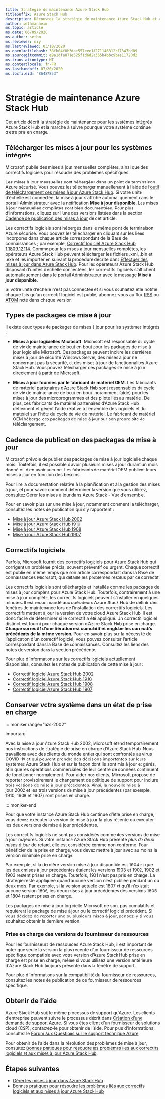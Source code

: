 ```yaml
---
title: Stratégie de maintenance Azure Stack Hub
titleSuffix: Azure Stack Hub
description: Découvrez la stratégie de maintenance Azure Stack Hub et comment conserver un système intégré dans un état de prise en charge.
author: sethmanheim
ms.topic: article
ms.date: 06/09/2020
ms.author: sethm
ms.reviewer: niy
ms.lastreviewed: 03/18/2020
ms.openlocfilehash: 38fb04f0b3dae557eee18271146312c57347bd89
ms.sourcegitcommit: e9a1dfa871e525f1d6d2b355b4bbc9bae11720d2
ms.translationtype: HT
ms.contentlocale: fr-FR
ms.lasthandoff: 07/20/2020
ms.locfileid: "86487853"
---
```

# <a name="azure-stack-hub-servicing-policy"></a>Stratégie de maintenance Azure Stack Hub

Cet article décrit la stratégie de maintenance pour les systèmes intégrés Azure Stack Hub et la marche à suivre pour que votre système continue d’être pris en charge.

## <a name="download-update-packages-for-integrated-systems"></a>Télécharger les mises à jour pour les systèmes intégrés

Microsoft publie des mises à jour mensuelles complètes, ainsi que des correctifs logiciels pour résoudre des problèmes spécifiques.

Les mises à jour mensuelles sont hébergées dans un point de terminaison Azure sécurisé. Vous pouvez les télécharger manuellement à l’aide de l’[outil de téléchargement des mises à jour Azure Stack Hub](https://aka.ms/azurestackupdatedownload). Si votre unité d’échelle est connectée, la mise à jour s’affiche automatiquement dans le portail Administrateur avec la notification **Mise à jour disponible**. Les mises à jour mensuelles complètes sont bien documentées. Pour plus d’informations, cliquez sur l’une des versions listées dans la section [Cadence de publication des mises à jour](#update-package-release-cadence) de cet article.

Les correctifs logiciels sont hébergés dans le même point de terminaison Azure sécurisé. Vous pouvez les télécharger en cliquant sur les liens incorporés dans chaque article correspondant de la Base de connaissances ; par exemple, [Correctif logiciel Azure Stack Hub 1.1809.12.114](https://support.microsoft.com/help/4481548/azure-stack-hotfix-1-1809-12-114). Comme pour les mises à jour mensuelles complètes, les opérateurs Azure Stack Hub peuvent télécharger les fichiers .xml, .bin et .exe et les importer en suivant la procédure décrite dans [Effectuer des mises à jour dans Azure Stack Hub](azure-stack-apply-updates.md). Pour les opérateurs Azure Stack Hub disposant d’unités d’échelle connectées, les correctifs logiciels s’affichent automatiquement dans le portail Administrateur avec le message **Mise à jour disponible**.

Si votre unité d’échelle n’est pas connectée et si vous souhaitez être notifié chaque fois qu’un correctif logiciel est publié, abonnez-vous au flux [RSS](https://support.microsoft.com/app/content/api/content/feeds/sap/en-us/32d322a8-acae-202d-e9a9-7371dccf381b/rss) ou [ATOM](https://support.microsoft.com/app/content/api/content/feeds/sap/en-us/32d322a8-acae-202d-e9a9-7371dccf381b/atom) noté dans chaque version.

## <a name="update-package-types"></a>Types de packages de mise à jour

Il existe deux types de packages de mises à jour pour les systèmes intégrés :

- **Mises à jour logicielles Microsoft**. Microsoft est responsable du cycle de vie de maintenance de bout en bout pour les packages de mise à jour logicielle Microsoft. Ces packages peuvent inclure les dernières mises à jour de sécurité Windows Server, des mises à jour ne concernant pas la sécurité, et des mises à jour de fonctionnalités Azure Stack Hub. Vous pouvez télécharger ces packages de mise à jour directement à partir de Microsoft.

- **Mises à jour fournies par le fabricant de matériel OEM**. Les fabricants de matériel partenaires d’Azure Stack Hub sont responsables du cycle de vie de maintenance de bout en bout (notamment l’aide) pour les mises à jour des microprogrammes et des pilote liés au matériel. De plus, ces fabricants de matériel partenaires d’Azure Stack Hub détiennent et gèrent l’aide relative à l’ensemble des logiciels et du matériel sur l’hôte du cycle de vie de matériel. Le fabricant de matériel OEM héberge ces packages de mise à jour sur son propre site de téléchargement.

## <a name="update-package-release-cadence"></a>Cadence de publication des packages de mise à jour

Microsoft prévoie de publier des packages de mise à jour logicielle chaque mois. Toutefois, il est possible d’avoir plusieurs mises à jour durant un mois donné ou d’en avoir aucune. Les fabricants de matériel OEM publient leurs mises à jour en fonction des besoins.

Pour lire la documentation relative à la planification et à la gestion des mises à jour, et pour savoir comment déterminer la version que vous utilisez, consultez [Gérer les mises à jour dans Azure Stack - Vue d’ensemble](azure-stack-updates.md).

Pour en savoir plus sur une mise à jour, notamment comment la télécharger, consultez les notes de publication qui s’y rapportent :

- [Mise à jour Azure Stack Hub 2002](./release-notes.md?view=azs-2002)
- [Mise à jour Azure Stack Hub 1910](./release-notes.md?view=azs-1910)
- [Mise à jour Azure Stack Hub 1908](./release-notes.md?view=azs-1908)
- [Mise à jour Azure Stack Hub 1907](./release-notes.md?view=azs-1907)

## <a name="hotfixes"></a>Correctifs logiciels

Parfois, Microsoft fournit des correctifs logiciels pour Azure Stack Hub qui corrigent un problème précis, souvent préventif ou urgent. Chaque correctif est publié en même temps que son article correspondant dans la Base de connaissances Microsoft, qui détaille les problèmes résolus par ce correctif.

Les correctifs logiciels sont téléchargés et installés comme les packages de mises à jour complets pour Azure Stack Hub. Toutefois, contrairement à une mise à jour complète, les correctifs logiciels peuvent s’installer en quelques minutes. Il est recommandé aux opérateurs Azure Stack Hub de définir des fenêtres de maintenance lors de l’installation des correctifs logiciels. Les correctifs mettent à jour la version de votre cloud Azure Stack Hub. Il est donc facile de déterminer si le correctif a été appliqué. Un correctif logiciel distinct est fourni pour chaque version d’Azure Stack Hub prise en charge. **Chaque correctif d’une itération est cumulatif et englobe les correctifs précédents de la même version.** Pour en savoir plus sur la nécessité de l’application d’un correctif logiciel, vous pouvez consulter l’article correspondant dans la Base de connaissances. Consultez les liens des notes de version dans la section précédente.

Pour plus d’informations sur les correctifs logiciels actuellement disponibles, consultez les notes de publication de cette mise à jour :

- [Correctif logiciel Azure Stack Hub 2002](./release-notes.md?view=azs-2002#hotfixes)
- [Correctif logiciel Azure Stack Hub 1910](./release-notes.md?view=azs-1910#hotfixes-1)
- [Correctif logiciel Azure Stack Hub 1908](./release-notes.md?view=azs-1908#hotfixes-2)
- [Correctif logiciel Azure Stack Hub 1907](./release-notes.md?view=azs-1907#hotfixes-3)

## <a name="keep-your-system-under-support"></a>Conserver votre système dans un état de prise en charge

::: moniker range="azs-2002"

> [!IMPORTANT]  
> Avec la mise à jour Azure Stack Hub 2002, Microsoft étend temporairement nos instructions de stratégie de prise en charge d’Azure Stack Hub. Nous travaillons avec des clients du monde entier qui sont confrontés au virus COVID-19 et qui peuvent prendre des décisions importantes sur leurs systèmes Azure Stack Hub et sur la façon dont ils sont mis à jour et gérés, afin que les opérations commerciales de leur centre de données continuent de fonctionner normalement. Pour aider nos clients, Microsoft propose de reporter provisoirement le changement de politique de support pour inclure trois versions de mise à jour précédentes. Ainsi, la nouvelle mise à jour 2002 et les trois versions de mise à jour précédentes (par exemple, 1910, 1908 et 1907) sont prises en charge.

::: moniker-end

Pour que votre instance Azure Stack Hub continue d’être prise en charge, vous devez exécuter la version de mise à jour la plus récente ou exécuter les deux versions de mise à jour précédentes.

Les correctifs logiciels ne sont pas considérés comme des versions de mise à jour majeures. Si votre instance Azure Stack Hub présente *plus de deux mises à jour* de retard, elle est considérée comme non conforme. Pour bénéficier de la prise en charge, vous devez mettre à jour avec au moins la version minimale prise en charge.

Par exemple, si la dernière version mise à jour disponible est 1904 et que les deux mises à jour précédentes étaient les versions 1903 et 1902, 1902 et 1903 restent prises en charge. Toutefois, 1901 n’est pas pris en charge. La stratégie reste appliquée quand aucune version n’est publiée pendant un ou deux mois. Par exemple, si la version actuelle est 1807 et qu’il n’existait aucune version 1806, les deux mises à jour précédentes des versions 1805 et 1804 restent prises en charge.

Les packages de mise à jour logicielle Microsoft ne sont pas cumulatifs et requièrent le package de mise à jour ou le correctif logiciel précédent. Si vous décidez de reporter une ou plusieurs mises à jour, pensez-y si vous souhaitez obtenir la dernière version.

### <a name="resource-provider-version-support"></a>Prise en charge des versions du fournisseur de ressources

Pour les fournisseurs de ressources Azure Stack Hub, il est important de noter que seule la version la plus récente d’un fournisseur de ressources spécifique compatible avec votre version d'Azure Stack Hub prise en charge est prise en charge, même si vous utilisez une version antérieure d'Azure Stack Hub toujours présente dans la fenêtre de support.

Pour plus d’informations sur la compatibilité du fournisseur de ressources, consultez les notes de publication de ce fournisseur de ressources spécifique.

## <a name="get-support"></a>Obtenir de l’aide

Azure Stack Hub suit le même processus de support qu’Azure. Les clients d’entreprise peuvent suivre le processus décrit dans [Création d’une demande de support Azure](/azure/azure-supportability/how-to-create-azure-support-request). Si vous êtes client d’un fournisseur de solutions cloud (CSP), contactez-le pour obtenir de l’aide. Pour plus d’informations, consultez le [Forum Aux Questions sur le support technique Azure](https://azure.microsoft.com/support/faq/).

Pour obtenir de l’aide dans la résolution des problèmes de mise à jour, consultez [Bonnes pratiques pour résoudre les problèmes liés aux correctifs logiciels et aux mises à jour Azure Stack Hub](azure-stack-troubleshooting.md).

## <a name="next-steps"></a>Étapes suivantes

- [Gérer les mises à jour dans Azure Stack Hub](azure-stack-updates.md)
- [Bonnes pratiques pour résoudre les problèmes liés aux correctifs logiciels et aux mises à jour Azure Stack Hub](azure-stack-troubleshooting.md)
